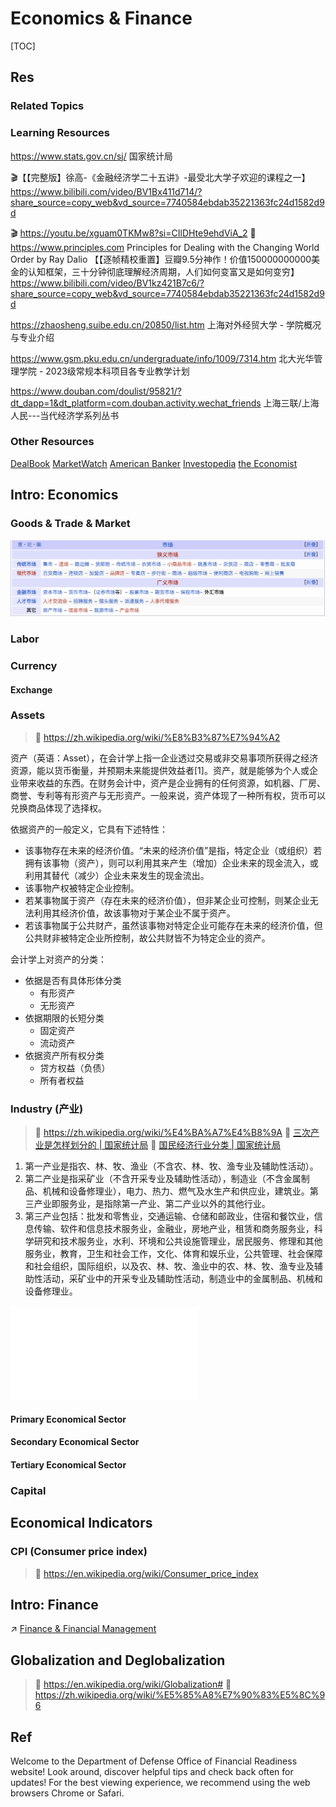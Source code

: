 # Economics & Finance

[TOC]



## Res
### Related Topics


### Learning Resources
https://www.stats.gov.cn/sj/
国家统计局

🎬【【完整版】徐高-《金融经济学二十五讲》-最受北大学子欢迎的课程之一】 https://www.bilibili.com/video/BV1Bx411d714/?share_source=copy_web&vd_source=7740584ebdab35221363fc24d1582d9d

🎬 https://youtu.be/xguam0TKMw8?si=CIlDHte9ehdViA_2
📖 https://www.principles.com
Principles for Dealing with the Changing World Order by Ray Dalio
【【逐帧精校重置】豆瓣9.5分神作！价值150000000000美金的认知框架，三十分钟彻底理解经济周期，人们如何变富又是如何变穷】 https://www.bilibili.com/video/BV1kz421B7c6/?share_source=copy_web&vd_source=7740584ebdab35221363fc24d1582d9d

https://zhaosheng.suibe.edu.cn/20850/list.htm
上海对外经贸大学 - 学院概况与专业介绍

https://www.gsm.pku.edu.cn/undergraduate/info/1009/7314.htm
北大光华管理学院 - 2023级常规本科项目各专业教学计划

https://www.douban.com/doulist/95821/?dt_dapp=1&dt_platform=com.douban.activity.wechat_friends
上海三联/上海人民---当代经济学系列丛书


### Other Resources
[DealBook](https://www.nytimes.com/section/business/dealbook)
[MarketWatch](https://www.marketwatch.com/)
[American Banker](https://www.americanbanker.com/)
[Investopedia](https://www.investopedia.com/)
[the Economist](https://www.economist.com/)



## Intro: Economics
### Goods & Trade & Market
![](../../Assets/Pics/Screenshot%202025-02-27%20at%2015.43.37.png)


### Labor


### Currency
#### Exchange


### Assets
> 🔗 https://zh.wikipedia.org/wiki/%E8%B3%87%E7%94%A2

资产（英语：Asset），在会计学上指一企业透过交易或非交易事项所获得之经济资源，能以货币衡量，并预期未来能提供效益者[1]。资产，就是能够为个人或企业带来收益的东西。在财务会计中，资产是企业拥有的任何资源，如机器、厂房、商誉、专利等有形资产与无形资产。一般来说，资产体现了一种所有权，货币可以兑换商品体现了选择权。

依据资产的一般定义，它具有下述特性：
- 该事物存在未来的经济价值。“未来的经济价值”是指，特定企业（或组织）若拥有该事物（资产），则可以利用其来产生（增加）企业未来的现金流入，或利用其替代（减少）企业未来发生的现金流出。
- 该事物产权被特定企业控制。
- 若某事物属于资产（存在未来的经济价值），但非某企业可控制，则某企业无法利用其经济价值，故该事物对于某企业不属于资产。
- 若该事物属于公共财产，虽然该事物对特定企业可能存在未来的经济价值，但公共财非被特定企业所控制，故公共财皆不为特定企业的资产。

会计学上对资产的分类：
- 依据是否有具体形体分类
	- 有形资产
	- 无形资产
- 依据期限的长短分类
	- 固定资产
	- 流动资产
- 依据资产所有权分类
	- 贷方权益（负债）
	- 所有者权益


### Industry (产业)

> 🔗 https://zh.wikipedia.org/wiki/%E4%BA%A7%E4%B8%9A
> 🔗 [三次产业是怎样划分的 | 国家统计局](https://www.stats.gov.cn/zs/tjws/tjbz/202301/t20230101_1903768.html#:~:text=%E4%B8%89%E6%AC%A1%E4%BA%A7%E4%B8%9A%E7%9A%84%E5%88%92%E5%88%86%E5%A4%A7%E8%87%B4,%E7%95%8C%E5%AE%9A%E4%B8%BA%E7%AC%AC%E4%B8%89%E4%BA%A7%E4%B8%9A%E3%80%82)
> 🔗 [国民经济行业分类 | 国家统计局]( https://www.stats.gov.cn/sj/tjbz/gmjjhyfl/)

1. 第一产业是指农、林、牧、渔业（不含农、林、牧、渔专业及辅助性活动）。
2. 第二产业是指采矿业（不含开采专业及辅助性活动），制造业（不含金属制品、机械和设备修理业），电力、热力、燃气及水生产和供应业，建筑业。第三产业即服务业，是指除第一产业、第二产业以外的其他行业。
3. 第三产业包括：批发和零售业，交通运输、仓储和邮政业，住宿和餐饮业，信息传输、软件和信息技术服务业，金融业，房地产业，租赁和商务服务业，科学研究和技术服务业，水利、环境和公共设施管理业，居民服务、修理和其他服务业，教育，卫生和社会工作，文化、体育和娱乐业，公共管理、社会保障和社会组织，国际组织，以及农、林、牧、渔业中的农、林、牧、渔专业及辅助性活动，采矿业中的开采专业及辅助性活动，制造业中的金属制品、机械和设备修理业。

![P020250116506795831658](../../Assets/Official%20&%20Formal%20Docs/P020250116506795831658.pdf)
#### Primary Economical Sector

#### Secondary Economical Sector

#### Tertiary Economical Sector


### Capital



## Economical Indicators
### CPI (Consumer price index)
> 🔗 https://en.wikipedia.org/wiki/Consumer_price_index



## Intro: Finance
↗ [Finance & Financial Management](Finance%20&%20Financial%20Management/Finance%20&%20Financial%20Management.md)



## Globalization and Deglobalization
> 🔗 https://en.wikipedia.org/wiki/Globalization#
> 🔗 https://zh.wikipedia.org/wiki/%E5%85%A8%E7%90%83%E5%8C%96




## Ref
[John Maynard Keynes | wikipeida]: https://en.wikipedia.org/wiki/John_Maynard_Keynes
[Dow Jones Industrial Average]: https://en.wikipedia.org/wiki/Dow_Jones_Industrial_Average
[Maslow's hierarchy of needs]: https://en.wikipedia.org/wiki/Maslow%27s_hierarchy_of_needs

[全球经贸动态]: http://www.tradeinvest.cn/information/list

[国民经济行业分类 | 国家统计局]: https://www.stats.gov.cn/sj/tjbz/gmjjhyfl/

[三次产业是怎样划分的 | 国家统计局]: https://www.stats.gov.cn/zs/tjws/tjbz/202301/t20230101_1903768.html#:~:text=%E4%B8%89%E6%AC%A1%E4%BA%A7%E4%B8%9A%E7%9A%84%E5%88%92%E5%88%86%E5%A4%A7%E8%87%B4,%E7%95%8C%E5%AE%9A%E4%B8%BA%E7%AC%AC%E4%B8%89%E4%BA%A7%E4%B8%9A%E3%80%82

[Department of Defense Office of Financial Readiness]: https://finred.usalearning.gov/
Welcome to the Department of Defense Office of Financial Readiness website! Look around, discover helpful tips and check back often for updates! For the best viewing experience, we recommend using the web browsers Chrome or Safari.

[🎬 汇率为什么涨跌 | 美元跌宕50年  - 小lin说]: https://youtu.be/Q73s8v_d46M?si=vtqvC3AV8mixqQaK

[中华人民共和国2023年国民经济和社会发展统计公报 | 国家统计局]: https://www.gov.cn/lianbo/bumen/202402/content_6934935.htm
